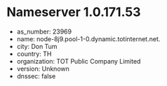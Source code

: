 # Nameserver 1.0.171.53

* as_number: 23969
* name: node-8j9.pool-1-0.dynamic.totinternet.net.
* city: Don Tum
* country: TH
* organization: TOT Public Company Limited
* version: Unknown
* dnssec: false
